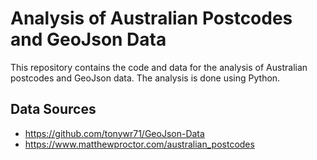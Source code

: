 # Analysis of Australian Postcodes and GeoJson Data

This repository contains the code and data for the analysis of Australian postcodes and GeoJson data. The analysis is done using Python.

## Data Sources

- https://github.com/tonywr71/GeoJson-Data
- https://www.matthewproctor.com/australian_postcodes